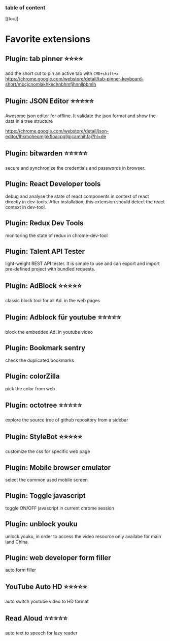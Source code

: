 <div align="center">
    <span class="iconify" data-icon="ri:chrome-line" data-inline="false" width="100"></span>
</div>

<h3>table of content</h3>

[[toc]]

# Favorite extensions

## Plugin: tab pinner ⭐️⭐️⭐️⭐️

add the short cut to pin an active tab with `CMD+shift+x`
<https://chrome.google.com/webstore/detail/tab-pinner-keyboard-short/mbcjcnomlakhkechnbhmfjhnnllpbmlh>

## Plugin: JSON Editor ⭐️⭐️⭐️⭐️⭐️

Awesome json editor for offline. It validate the json format and show the data in a
tree structure

<https://chrome.google.com/webstore/detail/json-editor/lhkmoheomjbkfloacpgllgjcamhihfaj?hl=de>

## Plugin: bitwarden  ⭐️⭐️⭐️⭐️⭐️

secure and synchronize the credentials and passwords in browser.

## Plugin: React Developer tools

debug and analyse the state of react components in context of react directly in dev-tools. After installation, this extension should detect the react context in dev-tool.

## Plugin: Redux Dev Tools

monitoring the state of redux in chrome-dev-tool

## Plugin: Talent API Tester

light-weight REST API tester. It is simple to use and can export and import pre-defined project with bundled requests.

## Plugin: AdBlock ⭐️⭐️⭐️⭐️⭐️

classic block tool for all Ad. in the web pages

## Plugin: Adblock für youtube ⭐️⭐️⭐️⭐️⭐️

block the embedded Ad. in youtube video

## Plugin: Bookmark sentry

check the duplicated bookmarks

## Plugin: colorZilla

pick the color from web

## Plugin: octotree ⭐️⭐️⭐️⭐️⭐️

explore the source tree of github repository from a sidebar

## Plugin: StyleBot ⭐️⭐️⭐️⭐️⭐️

customize the css for specific web page

## Plugin: Mobile browser emulator

select the common used mobile screen

## Plugin: Toggle javascript

toggle ON/OFF javascript in current chrome session

## Plugin: unblock youku

unlock youku, in order to access the video resource only availabe for main land China.

## Plugin: web developer form filler

auto form filler

## YouTube Auto HD ⭐️⭐️⭐️⭐️⭐️
auto switch youtube video to HD format

## Read Aloud ⭐️⭐️⭐️⭐️⭐️
auto text to speech for lazy reader
